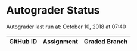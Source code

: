 # Autograder Status
Autograder last run at: October 10, 2018 at 07:40

| GitHub ID | Assignment | Graded Branch |
|-----------|------------|---------------|
